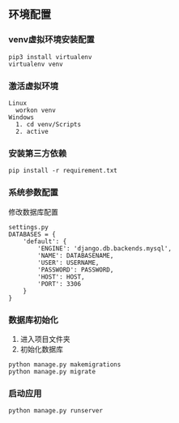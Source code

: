 ## 环境配置
### venv虚拟环境安装配置
```
pip3 install virtualenv
virtualenv venv
```

### 激活虚拟环境
```
Linux
  workon venv
Windows
  1. cd venv/Scripts
  2. active
```

### 安装第三方依赖
```
pip install -r requirement.txt
```

### 系统参数配置
修改数据库配置
```
settings.py
DATABASES = {
    'default': {
        'ENGINE': 'django.db.backends.mysql',
        'NAME': DATABASENAME,
        'USER': USERNAME,
        'PASSWORD': PASSWORD,
        'HOST': HOST,
        'PORT': 3306
    }
}
```

### 数据库初始化
1. 进入项目文件夹
2. 初始化数据库
```
python manage.py makemigrations
python manage.py migrate
```

### 启动应用
```
python manage.py runserver
```
